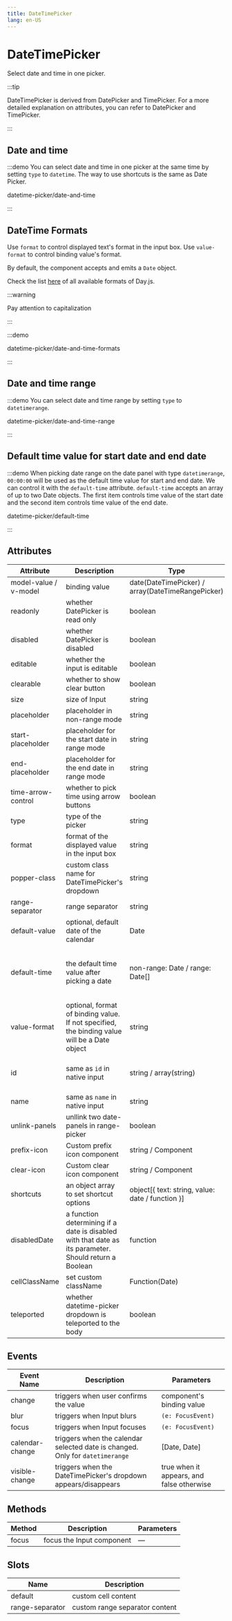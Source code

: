 ```yaml
---
title: DateTimePicker
lang: en-US
---
```


# DateTimePicker

Select date and time in one picker.

:::tip

DateTimePicker is derived from DatePicker and TimePicker. For a more detailed explanation on attributes, you can refer to DatePicker and TimePicker.

:::

## Date and time

:::demo You can select date and time in one picker at the same time by setting `type` to `datetime`. The way to use shortcuts is the same as Date Picker.

datetime-picker/date-and-time

:::

## DateTime Formats

Use `format` to control displayed text's format in the input box. Use `value-format` to control binding value's format.

By default, the component accepts and emits a `Date` object.

Check the list [here](https://day.js.org/docs/en/display/format#list-of-all-available-formats) of all available formats of Day.js.

:::warning

Pay attention to capitalization

:::

:::demo

datetime-picker/date-and-time-formats

:::

## Date and time range

:::demo You can select date and time range by setting `type` to `datetimerange`.

datetime-picker/date-and-time-range

:::

## Default time value for start date and end date

:::demo When picking date range on the date panel with type `datetimerange`, `00:00:00` will be used as the default time value for start and end date. We can control it with the `default-time` attribute. `default-time` accepts an array of up to two Date objects. The first item controls time value of the start date and the second item controls time value of the end date.

datetime-picker/default-time

:::

## Attributes

| Attribute             | Description                                                                                           | Type                                              | Accepted Values                                                                                                                                                                 | Default             |
| --------------------- | ----------------------------------------------------------------------------------------------------- | ------------------------------------------------- | ------------------------------------------------------------------------------------------------------------------------------------------------------------------------------- | ------------------- |
| model-value / v-model | binding value                                                                                         | date(DateTimePicker) / array(DateTimeRangePicker) | —                                                                                                                                                                               | —                   |
| readonly              | whether DatePicker is read only                                                                       | boolean                                           | —                                                                                                                                                                               | false               |
| disabled              | whether DatePicker is disabled                                                                        | boolean                                           | —                                                                                                                                                                               | false               |
| editable              | whether the input is editable                                                                         | boolean                                           | —                                                                                                                                                                               | true                |
| clearable             | whether to show clear button                                                                          | boolean                                           | —                                                                                                                                                                               | true                |
| size                  | size of Input                                                                                         | string                                            | large/default/small                                                                                                                                                             | default             |
| placeholder           | placeholder in non-range mode                                                                         | string                                            | —                                                                                                                                                                               | —                   |
| start-placeholder     | placeholder for the start date in range mode                                                          | string                                            | —                                                                                                                                                                               | —                   |
| end-placeholder       | placeholder for the end date in range mode                                                            | string                                            | —                                                                                                                                                                               | —                   |
| time-arrow-control    | whether to pick time using arrow buttons                                                              | boolean                                           | —                                                                                                                                                                               | false               |
| type                  | type of the picker                                                                                    | string                                            | year/month/date/datetime/ week/datetimerange/daterange                                                                                                                          | date                |
| format                | format of the displayed value in the input box                                                        | string                                            | see [date formats](/en-US/component/date-picker#date-formats)                                                                                                                   | YYYY-MM-DD HH:mm:ss |
| popper-class          | custom class name for DateTimePicker's dropdown                                                       | string                                            | —                                                                                                                                                                               | —                   |
| range-separator       | range separator                                                                                       | string                                            | -                                                                                                                                                                               | '-'                 |
| default-value         | optional, default date of the calendar                                                                | Date                                              | anything accepted by `new Date()`                                                                                                                                               | —                   |
| default-time          | the default time value after picking a date                                                           | non-range: Date / range: Date[]                   | non-range: a Date object, range: array of two Date objects, and the first item is for the start date and second for the end date. Time `00:00:00` will be used if not specified | —                   |
| value-format          | optional, format of binding value. If not specified, the binding value will be a Date object          | string                                            | see [date formats](https://day.js.org/docs/en/display/format)                                                                                                                   | —                   |
| id                    | same as `id` in native input                                                                          | string / array(string)                            | String `id="my-datetime"` or array `:id="['my-range-start', 'my-range-end']"` for date range                                                                                    | -                   |
| name                  | same as `name` in native input                                                                        | string                                            | —                                                                                                                                                                               | —                   |
| unlink-panels         | unllink two date-panels in range-picker                                                               | boolean                                           | —                                                                                                                                                                               | false               |
| prefix-icon           | Custom prefix icon component                                                                          | string / Component                                | —                                                                                                                                                                               | Date                |
| clear-icon            | Custom clear icon component                                                                           | string / Component                                | —                                                                                                                                                                               | CircleClose         |
| shortcuts             | an object array to set shortcut options                                                               | object[{ text: string, value: date / function }]  | —                                                                                                                                                                               | —                   |
| disabledDate          | a function determining if a date is disabled with that date as its parameter. Should return a Boolean | function                                          | —                                                                                                                                                                               | —                   |
| cellClassName         | set custom className                                                                                  | Function(Date)                                    | —                                                                                                                                                                               | —                   |
| teleported            | whether datetime-picker dropdown is teleported to the body                                            | boolean                                           | true / false                                                                                                                                                                    | true                |

## Events

| Event Name      | Description                                                                   | Parameters                                |
| --------------- | ----------------------------------------------------------------------------- | ----------------------------------------- |
| change          | triggers when user confirms the value                                         | component's binding value                 |
| blur            | triggers when Input blurs                                                     | `(e: FocusEvent)`                         |
| focus           | triggers when Input focuses                                                   | `(e: FocusEvent)`                         |
| calendar-change | triggers when the calendar selected date is changed. Only for `datetimerange` | [Date, Date]                              |
| visible-change  | triggers when the DateTimePicker's dropdown appears/disappears                | true when it appears, and false otherwise |

## Methods

| Method | Description               | Parameters |
| ------ | ------------------------- | ---------- |
| focus  | focus the Input component | —          |

## Slots

| Name            | Description                    |
| --------------- | ------------------------------ |
| default         | custom cell content            |
| range-separator | custom range separator content |
